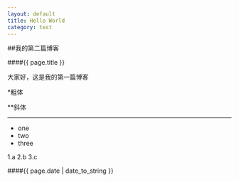 ```yaml
---
layout: default
title: Hello World
category: test
---
```


##我的第二篇博客

####{{ page.title }}

大家好，这是我的第一篇博客

*粗体

**斜体

***

* one
* two
* three

1.a
2.b
3.c


####{{ page.date | date_to_string }}
